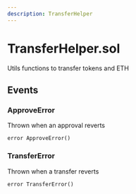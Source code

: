 ```yaml
---
description: TransferHelper
---
```


# TransferHelper.sol

Utils functions to transfer tokens and ETH





## Events

### ApproveError

Thrown when an approval reverts

```solidity title="Solidity"
error ApproveError()
```





### TransferError

Thrown when a transfer reverts

```solidity title="Solidity"
error TransferError()
```
